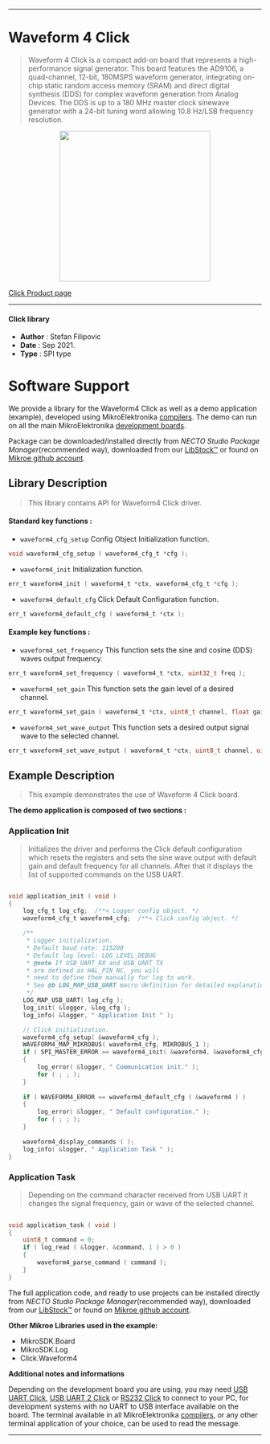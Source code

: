 
---
# Waveform 4 Click

> Waveform 4 Click is a compact add-on board that represents a high-performance signal generator. This board features the AD9106, a quad-channel, 12-bit, 180MSPS waveform generator, integrating on-chip static random access memory (SRAM) and direct digital synthesis (DDS) for complex waveform generation from Analog Devices. The DDS is up to a 180 MHz master clock sinewave generator with a 24-bit tuning word allowing 10.8 Hz/LSB frequency resolution.

<p align="center">
  <img src="https://download.mikroe.com/images/click_for_ide/waveform4_click.png" height=300px>
</p>

[Click Product page](https://www.mikroe.com/waveform-4-click)

---


#### Click library

- **Author**        : Stefan Filipovic
- **Date**          : Sep 2021.
- **Type**          : SPI type


# Software Support

We provide a library for the Waveform4 Click
as well as a demo application (example), developed using MikroElektronika
[compilers](https://www.mikroe.com/necto-studio).
The demo can run on all the main MikroElektronika [development boards](https://www.mikroe.com/development-boards).

Package can be downloaded/installed directly from *NECTO Studio Package Manager*(recommended way), downloaded from our [LibStock&trade;](https://libstock.mikroe.com) or found on [Mikroe github account](https://github.com/MikroElektronika/mikrosdk_click_v2/tree/master/clicks).

## Library Description

> This library contains API for Waveform4 Click driver.

#### Standard key functions :

- `waveform4_cfg_setup` Config Object Initialization function.
```c
void waveform4_cfg_setup ( waveform4_cfg_t *cfg );
```

- `waveform4_init` Initialization function.
```c
err_t waveform4_init ( waveform4_t *ctx, waveform4_cfg_t *cfg );
```

- `waveform4_default_cfg` Click Default Configuration function.
```c
err_t waveform4_default_cfg ( waveform4_t *ctx );
```

#### Example key functions :

- `waveform4_set_frequency` This function sets the sine and cosine (DDS) waves output frequency.
```c
err_t waveform4_set_frequency ( waveform4_t *ctx, uint32_t freq );
```

- `waveform4_set_gain` This function sets the gain level of a desired channel.
```c
err_t waveform4_set_gain ( waveform4_t *ctx, uint8_t channel, float gain );
```

- `waveform4_set_wave_output` This function sets a desired output signal wave to the selected channel.
```c
err_t waveform4_set_wave_output ( waveform4_t *ctx, uint8_t channel, uint8_t wave );
```

## Example Description

> This example demonstrates the use of Waveform 4 Click board.

**The demo application is composed of two sections :**

### Application Init

> Initializes the driver and performs the Click default configuration which resets the registers and sets the sine wave output with default gain and 
> default frequency for all channels. After that it displays the list of supported commands on the USB UART.

```c

void application_init ( void )
{
    log_cfg_t log_cfg;  /**< Logger config object. */
    waveform4_cfg_t waveform4_cfg;  /**< Click config object. */

    /** 
     * Logger initialization.
     * Default baud rate: 115200
     * Default log level: LOG_LEVEL_DEBUG
     * @note If USB_UART_RX and USB_UART_TX 
     * are defined as HAL_PIN_NC, you will 
     * need to define them manually for log to work. 
     * See @b LOG_MAP_USB_UART macro definition for detailed explanation.
     */
    LOG_MAP_USB_UART( log_cfg );
    log_init( &logger, &log_cfg );
    log_info( &logger, " Application Init " );

    // Click initialization.
    waveform4_cfg_setup( &waveform4_cfg );
    WAVEFORM4_MAP_MIKROBUS( waveform4_cfg, MIKROBUS_1 );
    if ( SPI_MASTER_ERROR == waveform4_init( &waveform4, &waveform4_cfg ) )
    {
        log_error( &logger, " Communication init." );
        for ( ; ; );
    }
    
    if ( WAVEFORM4_ERROR == waveform4_default_cfg ( &waveform4 ) )
    {
        log_error( &logger, " Default configuration." );
        for ( ; ; );
    }
    
    waveform4_display_commands ( );
    log_info( &logger, " Application Task " );
}

```

### Application Task

> Depending on the command character received from USB UART it changes the signal frequency, gain or wave of the selected channel.

```c

void application_task ( void )
{
    uint8_t command = 0;
    if ( log_read ( &logger, &command, 1 ) > 0 ) 
    {
        waveform4_parse_command ( command );
    }
}

```

The full application code, and ready to use projects can be installed directly from *NECTO Studio Package Manager*(recommended way), downloaded from our [LibStock&trade;](https://libstock.mikroe.com) or found on [Mikroe github account](https://github.com/MikroElektronika/mikrosdk_click_v2/tree/master/clicks).

**Other Mikroe Libraries used in the example:**

- MikroSDK.Board
- MikroSDK.Log
- Click.Waveform4

**Additional notes and informations**

Depending on the development board you are using, you may need
[USB UART Click](http://shop.mikroe.com/usb-uart-click),
[USB UART 2 Click](http://shop.mikroe.com/usb-uart-2-click) or
[RS232 Click](http://shop.mikroe.com/rs232-click) to connect to your PC, for
development systems with no UART to USB interface available on the board. The
terminal available in all MikroElektronika
[compilers](http://shop.mikroe.com/compilers), or any other terminal application
of your choice, can be used to read the message.

---
